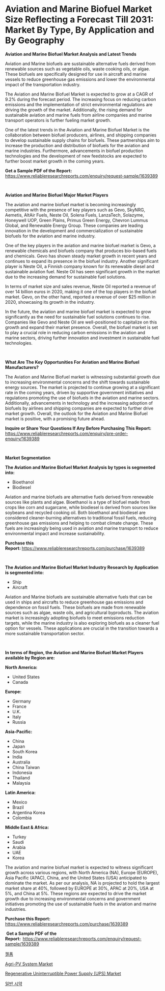 <p><h1>Aviation and Marine Biofuel Market Size Reflecting a Forecast Till 2031: Market By Type, By Application and By Geography</h1></p><p><strong>Aviation and Marine Biofuel Market Analysis and Latest Trends</strong></p>
<p><p>Aviation and Marine biofuels are sustainable alternative fuels derived from renewable sources such as vegetable oils, waste cooking oils, or algae. These biofuels are specifically designed for use in aircraft and marine vessels to reduce greenhouse gas emissions and lower the environmental impact of the transportation industry.</p><p>The Aviation and Marine Biofuel Market is expected to grow at a CAGR of 9.2% during the forecast period. The increasing focus on reducing carbon emissions and the implementation of strict environmental regulations are driving the growth of the market. Additionally, the rising demand for sustainable aviation and marine fuels from airline companies and marine transport operators is further fueling market growth.</p><p>One of the latest trends in the Aviation and Marine Biofuel Market is the collaboration between biofuel producers, airlines, and shipping companies to develop sustainable supply chains for biofuels. These partnerships aim to increase the production and distribution of biofuels for the aviation and marine industries. Furthermore, advancements in biofuel production technologies and the development of new feedstocks are expected to further boost market growth in the coming years.</p></p>
<p><strong>Get a Sample PDF of the Report:&nbsp;</strong> <a href="https://www.reliableresearchreports.com/enquiry/request-sample/1639389">https://www.reliableresearchreports.com/enquiry/request-sample/1639389</a></p>
<p>&nbsp;</p>
<p><strong>Aviation and Marine Biofuel Major Market Players</strong></p>
<p><p>The aviation and marine biofuel market is becoming increasingly competitive with the presence of key players such as Gevo, SkyNRG, Aemetis, AltAir Fuels, Neste Oil, Solena Fuels, LanzaTech, Solazyme, Honeywell UOP, Green Plains, Primus Green Energy, Chevron Lummus Global, and Renewable Energy Group. These companies are leading innovation in the development and commercialization of sustainable biofuels for the aviation and marine industry.</p><p>One of the key players in the aviation and marine biofuel market is Gevo, a renewable chemicals and biofuels company that produces bio-based fuels and chemicals. Gevo has shown steady market growth in recent years and continues to expand its presence in the biofuel industry. Another significant player is Neste Oil, a Finnish company known for its renewable diesel and sustainable aviation fuel. Neste Oil has seen significant growth in the market due to the increasing demand for sustainable fuel solutions.</p><p>In terms of market size and sales revenue, Neste Oil reported a revenue of over 14 billion euros in 2020, making it one of the top players in the biofuel market. Gevo, on the other hand, reported a revenue of over $25 million in 2020, showcasing its growth in the industry.</p><p>In the future, the aviation and marine biofuel market is expected to grow significantly as the need for sustainable fuel solutions continues to rise. Companies like Gevo and Neste Oil are well-positioned to capitalize on this growth and expand their market presence. Overall, the biofuel market is set to play a crucial role in reducing carbon emissions in the aviation and marine sectors, driving further innovation and investment in sustainable fuel technologies.</p></p>
<p>&nbsp;</p>
<p><strong>What Are The Key Opportunities For Aviation and Marine Biofuel Manufacturers?</strong></p>
<p><p>The Aviation and Marine Biofuel market is witnessing substantial growth due to increasing environmental concerns and the shift towards sustainable energy sources. The market is projected to continue growing at a significant rate in the coming years, driven by supportive government initiatives and regulations promoting the use of biofuels in the aviation and marine sectors. Additionally, advancements in technology and the increasing adoption of biofuels by airlines and shipping companies are expected to further drive market growth. Overall, the outlook for the Aviation and Marine Biofuel market is positive, with a promising future ahead.</p></p>
<p><strong>Inquire or Share Your Questions If Any Before Purchasing This Report:</strong> <a href="https://www.reliableresearchreports.com/enquiry/pre-order-enquiry/1639389">https://www.reliableresearchreports.com/enquiry/pre-order-enquiry/1639389</a></p>
<p>&nbsp;</p>
<p><strong>Market Segmentation</strong></p>
<p><strong>The Aviation and Marine Biofuel Market Analysis by types is segmented into:</strong></p>
<p><ul><li>Bioethanol</li><li>Biodiesel</li></ul></p>
<p><p>Aviation and marine biofuels are alternative fuels derived from renewable sources like plants and algae. Bioethanol is a type of biofuel made from crops like corn and sugarcane, while biodiesel is derived from sources like soybeans and recycled cooking oil. Both bioethanol and biodiesel are considered cleaner-burning alternatives to traditional fossil fuels, reducing greenhouse gas emissions and helping to combat climate change. These fuels are increasingly being used in aviation and marine transport to reduce environmental impact and increase sustainability.</p></p>
<p><strong>Purchase this Report:&nbsp;</strong><a href="https://www.reliableresearchreports.com/purchase/1639389">https://www.reliableresearchreports.com/purchase/1639389</a></p>
<p>&nbsp;</p>
<p><strong>The Aviation and Marine Biofuel Market Industry Research by Application is segmented into:</strong></p>
<p><ul><li>Ship</li><li>Aircraft</li></ul></p>
<p><p>Aviation and Marine biofuels are sustainable alternative fuels that can be used in ships and aircrafts to reduce greenhouse gas emissions and dependence on fossil fuels. These biofuels are made from renewable sources such as algae, waste oils, and agricultural byproducts. The aviation market is increasingly adopting biofuels to meet emissions reduction targets, while the marine industry is also exploring biofuels as a cleaner fuel option for vessels. These applications are crucial in the transition towards a more sustainable transportation sector.</p></p>
<p>&nbsp;</p>
<p><strong>In terms of Region, the Aviation and Marine Biofuel Market Players available by Region are:</strong></p>
<p>
    <p> <strong> North America: </strong>
        <ul>
            <li>United States</li>
            <li>Canada</li>
        </ul>
        </p> 
    <p> <strong> Europe: </strong>
        <ul>
            <li>Germany</li>
            <li>France</li>
            <li>U.K.</li>
            <li>Italy</li>
            <li>Russia</li>
        </ul>
        </p> 
    <p> <strong> Asia-Pacific: </strong>
        <ul>
            <li>China</li>
            <li>Japan</li>
            <li>South Korea</li>
            <li>India</li>
            <li>Australia</li>
            <li>China Taiwan</li>
            <li>Indonesia</li>
            <li>Thailand</li>
            <li>Malaysia</li>
        </ul>
        </p> 
    <p> <strong> Latin America: </strong>
        <ul>
            <li>Mexico</li>
            <li>Brazil</li>
            <li>Argentina Korea</li>
            <li>Colombia</li>
        </ul>
        </p> 
    <p> <strong> Middle East & Africa: </strong>
        <ul>
            <li>Turkey</li>
            <li>Saudi</li>
            <li>Arabia</li>
            <li>UAE</li>
            <li>Korea</li>
        </ul>
    </p>
    </p>
<p><p>The aviation and marine biofuel market is expected to witness significant growth across various regions, with North America (NA), Europe (EUROPE), Asia Pacific (APAC), China, and the United States (USA) anticipated to dominate the market. As per our analysis, NA is projected to hold the largest market share at 40%, followed by EUROPE at 30%, APAC at 20%, USA at 5%, and China at 5%. These regions are expected to drive the market growth due to increasing environmental concerns and government initiatives promoting the use of sustainable fuels in the aviation and marine industries.</p></p>
<p><strong>Purchase this Report: </strong><a href="https://www.reliableresearchreports.com/purchase/1639389">https://www.reliableresearchreports.com/purchase/1639389</a></p>
<p>&nbsp;<strong>Get a Sample PDF of the Report:&nbsp;&nbsp;</strong><a href="https://www.reliableresearchreports.com/enquiry/request-sample/1639389">https://www.reliableresearchreports.com/enquiry/request-sample/1639389</a></p>
<p><strong></strong></p>
<p><p><a href="https://github.com/TimmyMann6767/Market-Research-Report-List-1/blob/main/152003715623.md">젤폼</a></p><p><a href="https://github.com/fiixsa/Market-Research-Report-List-2/blob/main/agri-pv-system-market.md">Agri-PV System Market</a></p><p><a href="https://github.com/Airanohannonzb68e5pb53oc1/Market-Research-Report-List-1/blob/main/regenerative-uninterruptible-power-supply-ups-market.md">Regenerative Uninterruptible Power Supply (UPS) Market</a></p><p><a href="https://github.com/JeromeRtyau89966/Market-Research-Report-List-1/blob/main/620785915624.md">일반 시약</a></p></p>